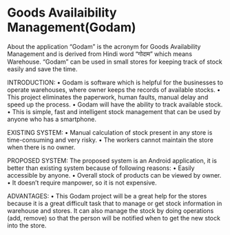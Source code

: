 # Goods Availaibility Management(Godam)
About the application
“Godam” is the acronym for Goods Availability Management and is derived from Hindi word “गोदाम” which means Warehouse. “Godam” can be used in small stores for keeping track of stock easily and save the time.

INTRODUCTION:
•	Godam is software which is helpful for the businesses to operate warehouses, where owner keeps the records of available stocks.
•	This project eliminates the paperwork, human faults, manual delay and speed up the process.
•	Godam will have the ability to track available stock.
•	This is simple, fast and intelligent stock management that can be used by anyone who has a smartphone.

EXISTING SYSTEM:
•	Manual calculation of stock present in any store is time-consuming and very risky.
•	The workers cannot maintain the store when there is no owner.

PROPOSED SYSTEM:
The proposed system is an Android application, it is better than existing system because of following reasons:
•	Easily accessible by anyone.
•	Overall stock of products can be viewed by owner.
•	It doesn’t require manpower, so it is not expensive.

ADVANTAGES:
•	This Godam project will be a great help for the stores because it is a great difficult task that to manage or get stock information in warehouse and stores. It can also manage the stock by doing operations (add, remove) so that the person will be notified when to get the new stock into the store.
